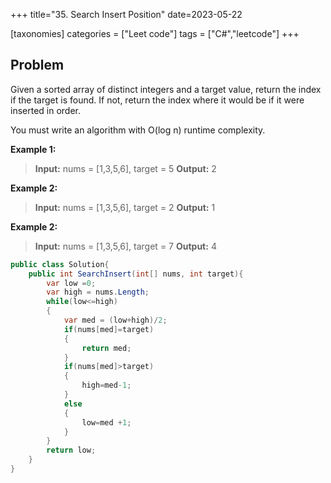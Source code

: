 +++
title="35. Search Insert Position"
date=2023-05-22

[taxonomies]
categories = ["Leet code"]
tags = ["C#","leetcode"]
+++

## Problem
Given a sorted array of distinct integers and a target value, return the index if the target is found. If not, return the index where it would be if it were inserted in order.

You must write an algorithm with O(log n) runtime complexity.


**Example 1:**
> **Input:** nums = [1,3,5,6], target = 5 
> **Output:** 2  

**Example 2:**
> **Input:** nums = [1,3,5,6], target = 2 
> **Output:** 1  

**Example 2:**
> **Input:** nums = [1,3,5,6], target = 7 
> **Output:** 4

```C#
public class Solution{
    public int SearchInsert(int[] nums, int target){
        var low =0;
        var high = nums.Length;
        while(low<=high)
        {
            var med = (low+high)/2;
            if(nums[med]=target)
            {
                return med;
            }
            if(nums[med]>target)
            {
                high=med-1;
            }
            else
            {
                low=med +1;
            }
        }
        return low;
    }
}

```
